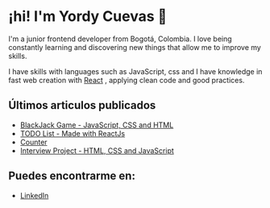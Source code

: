 # ¡hi! I'm Yordy Cuevas 👋

I'm a junior frontend developer from Bogotá, Colombia. I love being constantly learning and discovering new things that allow me to improve my skills.

I have skills with languages ​​such as JavaScript, css and I have knowledge in fast web creation with [React](https://es.reactjs.org/) , applying clean code and good practices.

## Últimos articulos publicados

- [BlackJack Game - JavaScript, CSS and HTML](https://alextomas.com/blog/crear-componente-svelte-publicar-npm-package)
- [TODO List - Made with ReactJs](https://github.com/yordycuevas/todolist-v1)
- [Counter](https://yordycuevas.github.io/counterJs/)
- [Interview Project - HTML, CSS and JavaScript](https://github.com/yordycuevas/tita-media)

## Puedes encontrarme en:

- [LinkedIn](https://www.linkedin.com/in/yordycuevas/)

